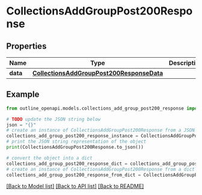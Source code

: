 # CollectionsAddGroupPost200Response


## Properties

Name | Type | Description | Notes
------------ | ------------- | ------------- | -------------
**data** | [**CollectionsAddGroupPost200ResponseData**](CollectionsAddGroupPost200ResponseData.md) |  | [optional] 

## Example

```python
from outline_openapi.models.collections_add_group_post200_response import CollectionsAddGroupPost200Response

# TODO update the JSON string below
json = "{}"
# create an instance of CollectionsAddGroupPost200Response from a JSON string
collections_add_group_post200_response_instance = CollectionsAddGroupPost200Response.from_json(json)
# print the JSON string representation of the object
print(CollectionsAddGroupPost200Response.to_json())

# convert the object into a dict
collections_add_group_post200_response_dict = collections_add_group_post200_response_instance.to_dict()
# create an instance of CollectionsAddGroupPost200Response from a dict
collections_add_group_post200_response_from_dict = CollectionsAddGroupPost200Response.from_dict(collections_add_group_post200_response_dict)
```
[[Back to Model list]](../README.md#documentation-for-models) [[Back to API list]](../README.md#documentation-for-api-endpoints) [[Back to README]](../README.md)


